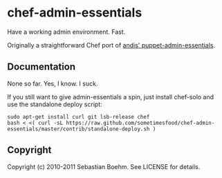 chef-admin-essentials
=====================

Have a working admin environment. Fast.

Originally a straightforward Chef port of [andis' puppet-admin-essentials](http://github.com/andis/puppet-admin-essentials/).

Documentation
-------------

None so far. Yes, I know. I suck.

If you still want to give admin-essentials a spin, just install chef-solo and use the standalone deploy script:

    sudo apt-get install curl git lsb-release chef
    bash < <( curl -sL https://raw.github.com/sometimesfood/chef-admin-essentials/master/contrib/standalone-deploy.sh )

Copyright
---------

Copyright (c) 2010-2011 Sebastian Boehm. See LICENSE for details.
